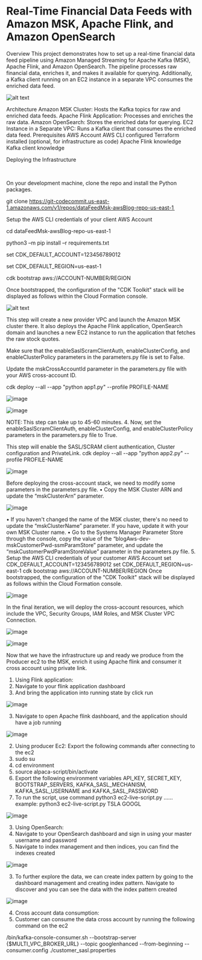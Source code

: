 # Real-Time Financial Data Feeds with Amazon MSK, Apache Flink, and Amazon OpenSearch
Overview
This project demonstrates how to set up a real-time financial data feed pipeline using Amazon Managed Streaming for Apache Kafka (MSK), Apache Flink, and Amazon OpenSearch. The pipeline processes raw financial data, enriches it, and makes it available for querying. Additionally, a Kafka client running on an EC2 instance in a separate VPC consumes the enriched data feed.

![alt text](https://github.com/uzairmansoor/dataFeed-MSK-cdk/assets/82077348/df738eac-f764-4f9f-8106-db1027de3cbb)

Architecture
Amazon MSK Cluster: Hosts the Kafka topics for raw and enriched data feeds.
Apache Flink Application: Processes and enriches the raw data.
Amazon OpenSearch: Stores the enriched data for querying.
EC2 Instance in a Separate VPC: Runs a Kafka client that consumes the enriched data feed.
Prerequisites
AWS Account
AWS CLI configured
Terraform installed (optional, for infrastructure as code)
Apache Flink knowledge
Kafka client knowledge

Deploying the Infrastructure   

  

On your development machine, clone the repo and install the Python packages.  

git clone https://git-codecommit.us-east-1.amazonaws.com/v1/repos/dataFeedMsk-awsBlog-repo-us-east-1  

Setup the AWS CLI credentials of your client AWS Account  

cd dataFeedMsk-awsBlog-repo-us-east-1  

python3 –m pip install –r requirements.txt  

set CDK_DEFAULT_ACCOUNT=123456789012  

set CDK_DEFAULT_REGION=us-east-1  

cdk bootstrap aws://ACCOUNT-NUMBER/REGION  

Once bootstrapped, the configuration of the "CDK Toolkit" stack will be displayed as follows within the Cloud Formation console. 

![alt text](https://github.com/uzairmansoor/dataFeed-MSK-cdk/assets/82077348/786871c1-0dea-499e-a79d-7761adfe3905)

This step will create a new provider VPC and launch the Amazon MSK cluster there. It also deploys the Apache Flink application, OpenSearch domain and launches a new EC2 instance to run the application that fetches the raw stock quotes.  

Make sure that the enableSaslScramClientAuth, enableClusterConfig, and enableClusterPolicy parameters in the parameters.py file is set to False.  

Update the mskCrossAccountId parameter in the parameters.py file with your AWS cross-account ID.  

cdk deploy --all --app "python app1.py" --profile PROFILE-NAME 

![image](https://github.com/uzairmansoor/dataFeed-MSK-cdk/assets/82077348/cd40f406-22f3-415a-9604-5162e9009980)

![image](https://github.com/uzairmansoor/dataFeed-MSK-cdk/assets/82077348/21c46f43-93e5-42b1-a6f2-9936cd1bb5a6)

NOTE: This step can take up to 45-60 minutes. 
4.	Now, set the enableSaslScramClientAuth, enableClusterConfig, and enableClusterPolicy parameters in the parameters.py file to True. 
 
This step will enable the SASL/SCRAM client authentication, Cluster configuration and PrivateLink.
 cdk deploy --all --app "python app2.py" --profile PROFILE-NAME

![image](https://github.com/uzairmansoor/dataFeed-MSK-cdk/assets/82077348/2ee3b88f-e912-4db4-83f7-f4624668dd10)

Before deploying the cross-account stack, we need to modify some parameters in the parameters.py file. 
•	Copy the MSK Cluster ARN and update the “mskClusterArn” parameter. 

![image](https://github.com/uzairmansoor/dataFeed-MSK-cdk/assets/82077348/5afea7e3-ab01-4fe7-addf-6c8c9845aa59)

•	If you haven't changed the name of the MSK cluster, there's no need to update the “mskClusterName” parameter. If you have, update it with your own MSK Cluster name. 
•	Go to the Systems Manager Parameter Store through the console, copy the value of the “blogAws-dev-mskCustomerPwd-ssmParamStore” parameter, and update the “mskCustomerPwdParamStoreValue” parameter in the parameters.py file. 
5.	Setup the AWS CLI credentials of your customer AWS Account 
set CDK_DEFAULT_ACCOUNT=123456789012 
set CDK_DEFAULT_REGION=us-east-1 
cdk bootstrap aws://ACCOUNT-NUMBER/REGION 
Once bootstrapped, the configuration of the "CDK Toolkit" stack will be displayed as follows within the Cloud Formation console.

![image](https://github.com/uzairmansoor/dataFeed-MSK-cdk/assets/82077348/4ed93c99-b4f9-4c8a-8537-038d86b9cf88)

In the final iteration, we will deploy the cross-account resources, which include the VPC, Security Groups, IAM Roles, and MSK Cluster VPC Connection.

![image](https://github.com/uzairmansoor/dataFeed-MSK-cdk/assets/82077348/e35c0917-e66c-4469-8c1c-ca258b9e0364)

![image](https://github.com/uzairmansoor/dataFeed-MSK-cdk/assets/82077348/85d6216b-14b2-458b-afea-009aa9f9c71c)

Now that we have the infrastructure up and ready we produce from the Producer ec2 to the MSK, enrich it using Apache flink and consumer it cross account using private link. 
1. Using Flink application:
1.	Navigate to your flink application dashboard 
2.	And bring the application into running state by click run
 
 ![image](https://github.com/uzairmansoor/dataFeed-MSK-cdk/assets/82077348/cbabea59-4c1b-4a36-90fe-796b1ab2bb14)

3.	Navigate to open Apache flink dashboard, and the application should have a job running 
 
![image](https://github.com/uzairmansoor/dataFeed-MSK-cdk/assets/82077348/0bd0c45d-4b64-4471-bc1e-bb86de8fb398)

2. Using producer Ec2:
Export the following commands after connecting to the ec2
1.	sudo su
2.	cd environment
3.	source alpaca-script/bin/activate 
4.	Export the following environment variables API_KEY, SECRET_KEY, BOOTSTRAP_SERVERS, KAFKA_SASL_MECHANISM, KAFKA_SASL_USERNAME and KAFKA_SASL_PASSWORD
5.	To run the script, use command python3 ec2-live-script.py <arg1> <arg2>......<arg n>
example: python3 ec2-live-script.py TSLA GOOGL

 ![image](https://github.com/uzairmansoor/dataFeed-MSK-cdk/assets/82077348/e92dbdb1-667e-49a7-bb53-1630e7767e42)

3. Using OpenSearch:
1.	Navigate to your OpenSearch dashboard and sign in using your master username and password
2.	Navigate to index management and then indices, you can find the indexes created  

 ![image](https://github.com/uzairmansoor/dataFeed-MSK-cdk/assets/82077348/83fe9c84-08ab-4077-9a9d-5891b68e7113)

3.	To further explore the data, we can create index pattern by going to the dashboard management and creating index pattern. Navigate to discover and you can see the data with the index pattern created 
 
![image](https://github.com/uzairmansoor/dataFeed-MSK-cdk/assets/82077348/7558dced-2ed6-4e04-94c7-636f099bb114)

  4. Cross account data consumption:
1.	Customer can consume the data cross account by running the following command on the ec2 

<path-to-your-kafka-installation>/bin/kafka-console-consumer.sh --bootstrap-server {$MULTI_VPC_BROKER_URL} --topic googlenhanced --from-beginning --consumer.config ./customer_sasl.properties
